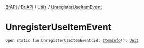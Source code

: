 [BrAPI](../../index.md) / [Br.API](../index.md) / [Utils](index.md) / [UnregisterUseItemEvent](./-unregister-use-item-event.md)

# UnregisterUseItemEvent

`open static fun UnregisterUseItemEvent(id: `[`ItemInfo`](../-item-info/index.md)`!): `[`Unit`](https://kotlinlang.org/api/latest/jvm/stdlib/kotlin/-unit/index.html)